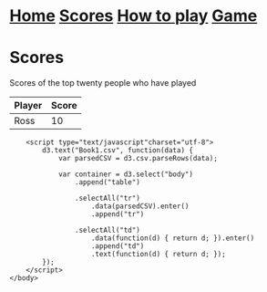 <h1> <a href="https://hydra19.github.io/Hydra19.github.io/README.html">Home</a> <a href="https://hydra19.github.io/Hydra19.github.io/Scores.html">Scores</a> <a href="https://hydra19.github.io/Hydra19.github.io/howToPlay.html">How to play</a> <a href="https://hydra19.github.io/Hydra19.github.io/Game.html">Game</a> </h1>

<h1> Scores </h1>

Scores of the top twenty people who have played

|Player|Score|
|------|-----|
|Ross  | 10  |

<body>
        <!-- <script src="http://d3js.org/d3.v3.min.js"></script> -->
        <script src="d3.min.js?v=3.2.8"></script>

        <script type="text/javascript"charset="utf-8">
            d3.text("Book1.csv", function(data) {
                var parsedCSV = d3.csv.parseRows(data);

                var container = d3.select("body")
                    .append("table")

                    .selectAll("tr")
                        .data(parsedCSV).enter()
                        .append("tr")

                    .selectAll("td")
                        .data(function(d) { return d; }).enter()
                        .append("td")
                        .text(function(d) { return d; });
            });
        </script>
    </body>
